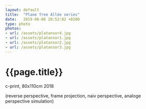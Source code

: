 ```yaml
---
layout: default
title:  "Plane Tree Allée series"
date:   2019-06-06 20:52:02 +0200
type: photo
photos:
- url: /assets/platansor4.jpg
- url: /assets/platansor1.jpg
- url: /assets/platansor2.jpg
- url: /assets/platansor3.jpg
---
```


# {{page.title}}

c-print, 80x110cm 2018

(reverse perspective, frame projection, naiv perspective, analoge perspective simulation)